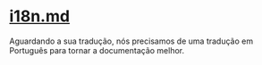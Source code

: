 # [i18n.md](/plugins/i18n.md)

Aguardando a sua tradução, nós precisamos de uma tradução em Português para tornar a documentação melhor.
